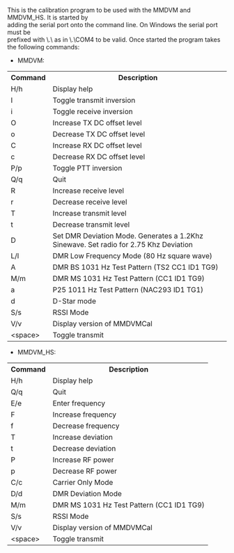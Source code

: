 This is the calibration program to be used with the MMDVM and MMDVM_HS. It is started by  
adding the serial port onto the command line. On Windows the serial port must be  
prefixed with \\.\ as in \\.\COM4 to be valid. Once started the program takes  
the following commands:  

- MMDVM:

<table>
<tr><th>Command</th><th>Description</th></tr>
<tr><td>H/h</td><td>Display help</td></tr>
<tr><td>I</td><td>Toggle transmit inversion</td><tr>
<tr><td>i</td><td>Toggle receive inversion</td></tr>
<tr><td>O</td><td>Increase TX DC offset level</td></tr>
<tr><td>o</td><td>Decrease TX DC offset level</td></tr>
<tr><td>C</td><td>Increase RX DC offset level</td></tr>
<tr><td>c</td><td>Decrease RX DC offset level</td></tr>
<tr><td>P/p</td><td>Toggle PTT inversion</td></tr>
<tr><td>Q/q</td><td>Quit</td></tr>
<tr><td>R</td><td>Increase receive level</td></tr>
<tr><td>r</td><td>Decrease receive level</td></tr>
<tr><td>T</td><td>Increase transmit level</td></tr>
<tr><td>t</td><td>Decrease transmit level</td></tr>
<tr><td>D</td><td>Set DMR Deviation Mode. Generates a 1.2Khz Sinewave. Set radio for 2.75 Khz Deviation</td></tr>
<tr><td>L/l</td><td>DMR Low Frequency Mode (80 Hz square wave)</td></tr>
<tr><td>A</td><td>DMR BS 1031 Hz Test Pattern (TS2 CC1 ID1 TG9)</td></tr>
<tr><td>M/m</td><td>DMR MS 1031 Hz Test Pattern (CC1 ID1 TG9)</td></tr>
<tr><td>a</td><td>P25 1011 Hz Test Pattern (NAC293 ID1 TG1)</td></tr>
<tr><td>d</td><td>D-Star mode</td></tr>
<tr><td>S/s</td><td>RSSI Mode</td></tr>
<tr><td>V/v</td><td>Display version of MMDVMCal</td></tr>
<tr><td>&lt;space&gt;</td><td>Toggle transmit</td></tr>
</table>

- MMDVM_HS:

<table>
<tr><th>Command</th><th>Description</th></tr>
<tr><td>H/h</td><td>Display help</td></tr>
<tr><td>Q/q</td><td>Quit</td></tr>
<tr><td>E/e</td><td>Enter frequency</td><tr>
<tr><td>F</td><td>Increase frequency</td></tr>
<tr><td>f</td><td>Decrease frequency</td></tr>
<tr><td>T</td><td>Increase deviation</td></tr>
<tr><td>t</td><td>Decrease deviation</td></tr>
<tr><td>P</td><td>Increase RF power</td></tr>
<tr><td>p</td><td>Decrease RF power</td></tr>
<tr><td>C/c</td><td>Carrier Only Mode</td></tr>
<tr><td>D/d</td><td>DMR Deviation Mode</td></tr>
<tr><td>M/m</td><td>DMR MS 1031 Hz Test Pattern (CC1 ID1 TG9)</td></tr>
<tr><td>S/s</td><td>RSSI Mode</td></tr>
<tr><td>V/v</td><td>Display version of MMDVMCal</td></tr>
<tr><td>&lt;space&gt;</td><td>Toggle transmit</td></tr>
</table>
